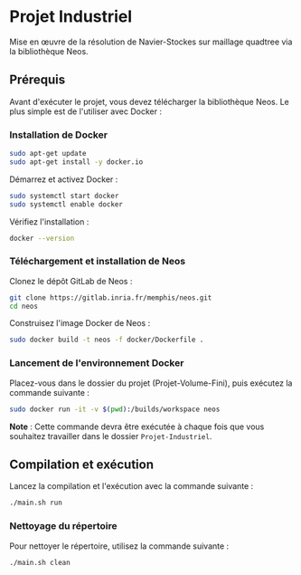 # Projet Industriel
Mise en œuvre de la résolution de Navier-Stockes sur maillage quadtree via la bibliothèque Neos.

## Prérequis
Avant d'exécuter le projet, vous devez télécharger la bibliothèque Neos. Le plus simple est de l'utiliser avec Docker :

### Installation de Docker
```bash
sudo apt-get update
sudo apt-get install -y docker.io
```
Démarrez et activez Docker :
```bash
sudo systemctl start docker
sudo systemctl enable docker
```
Vérifiez l'installation :
```bash
docker --version
```
### Téléchargement et installation de Neos
Clonez le dépôt GitLab de Neos :
```bash
git clone https://gitlab.inria.fr/memphis/neos.git
cd neos
```
Construisez l'image Docker de Neos :
```bash
sudo docker build -t neos -f docker/Dockerfile .
```
### Lancement de l'environnement Docker
Placez-vous dans le dossier du projet (Projet-Volume-Fini), puis exécutez la commande suivante :
```bash
sudo docker run -it -v $(pwd):/builds/workspace neos
```
**Note** : Cette commande devra être exécutée à chaque fois que vous souhaitez travailler dans le dossier `Projet-Industriel`.
## Compilation et exécution

Lancez la compilation et l'exécution avec la commande suivante :
```bash
./main.sh run 
```

### Nettoyage du répertoire
Pour nettoyer le répertoire, utilisez la commande suivante :
```bash
./main.sh clean
```

